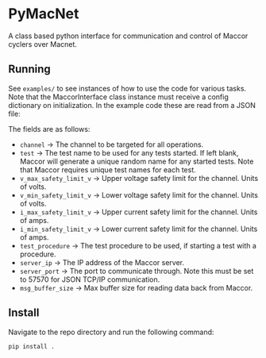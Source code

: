 # PyMacNet

A class based python interface for communication and control of Maccor cyclers over Macnet.

## Running

See `examples/` to see instances of how to use the code for various tasks. Note that the MaccorInterface class instance must receive a config dictionary on initialization. In the example code these are read from a JSON file:

The fields are as follows:

- `channel` -> The channel to be targeted for all operations.
- `test` -> The test name to be used for any tests started. If left blank, Maccor will generate a unique random name for any started tests. Note that Maccor requires unique test names for each test.
- `v_max_safety_limit_v` -> Upper voltage safety limit for the channel. Units of volts.
- `v_min_safety_limit_v` -> Lower voltage safety limit for the channel. Units of volts.
- `i_max_safety_limit_v` -> Upper current safety limit for the channel. Units of amps.
- `i_min_safety_limit_v` -> Lower current safety limit for the channel. Units of amps.
- `test_procedure` -> The test procedure to be used, if starting a test with a procedure.
- `server_ip` -> The IP address of the Maccor server.
- `server_port` -> The port to communicate through. Note this must be set to 57570 for JSON TCP/IP communication.
- `msg_buffer_size` -> Max buffer size for reading data back from Maccor.

## Install

Navigate to the repo directory and run the following command:

```
pip install .
```

